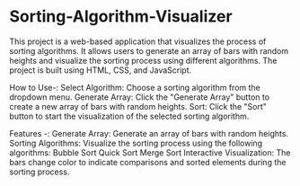 # Sorting-Algorithm-Visualizer
This project is a web-based application that visualizes the process of sorting algorithms. It allows users to generate an array of bars with random heights and visualize the sorting process using different algorithms. The project is built using HTML, CSS, and JavaScript.

How to Use-:
Select Algorithm: Choose a sorting algorithm from the dropdown menu. 
Generate Array: Click the "Generate Array" button to create a new array of bars with random heights.
Sort: Click the "Sort" button to start the visualization of the selected sorting algorithm.

Features -:
Generate Array: Generate an array of bars with random heights.
Sorting Algorithms: Visualize the sorting process using the following algorithms:
Bubble Sort
Quick Sort
Merge Sort
Interactive Visualization: The bars change color to indicate comparisons and sorted elements during the sorting process.
